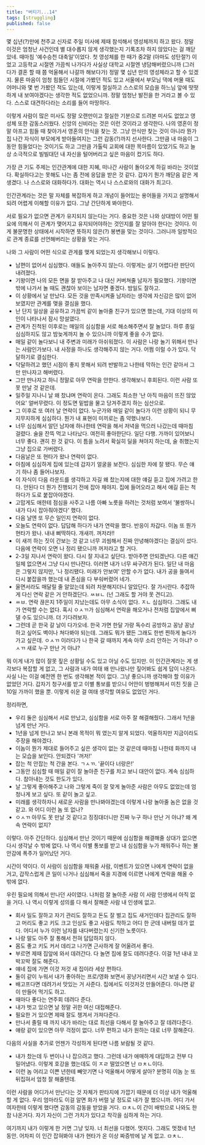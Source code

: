 ```yaml
---
title: "버티기...14"
tags: [struggling]
published: false
---
```


몇 십년(?)만에 천주교 신자로 주일 미사에 제때 참석해서 영성체까지 하고 왔다. 정말 이것은 엄청난 사건인데 별 대수롭지 않게 생각했는지 기록조차 하지 않았다는 걸 깨닫았네. 때마침 '예수승천 대축일'이었다. 첫 영성체를 한 때가 중2말 (아마도 성탄절?) 이었고 고등학교 시절엔 가끔씩 나가다가 사실상 대학교 시절엔 냉담해버렸으니까 (그러다가 결혼 할 때 쯤 억울해서 나갈까 해보다가) 정말 몇 십년 만의 영성체라고 할 수 있겠지. 물론 마음이 엄청 힘들던 시절에 가봤던 적도 있고 서울에서 부모님 댁에 머물 때도 어머니와 몇 번 가봤던 적도 있는데, 이렇게 절실하고 스스로의 모습을 하느님 앞에 떳떳하게 내 보여야겠다는 생각한 적도 없었으니까. 정말 엄청난 발전을 한 거라고 볼 수 있다. 스스로 대견하다라는 소리를 들어 마땅하다.

이렇게 사람이 많은 미사도 정말 오랜만이고 절실한 기분으로 드려본 미사도 없었고 영성체 또한 감동스러웠다. 신앙의 신비라는 것은 이런 것이라고 생각한다. 나의 영혼이 정말 아프고 힘들 때 찾아가서 영혼의 안식을 찾는 것. 그냥 안식만 찾는 것이 아니라 뭔가 집 나간 자식이 부모에게 받아들여지는 그런 감동(?)까지 선사한다. 그만큼 내 마음이 그동안 힘들었다는 것이기도 하고 그만큼 가톨릭 교회에 대한 목마름이 있었기도 하고 늘상 소극적으로 빌빌대던 내 자신을 털어버리고 싶은 마음이 컸기도 하다.

가장 큰 기도 주제는 인간관계에 대한 지혜, 떠나간 사람이 돌아오게 하길 바라는 것이었다. 확실하다고는 못해도 나는 좀 전에 응답을 받은 것 같다. 갑자기 뭔가 깨닫음 같은 게 생겼다. 나 스스로와 대화하다가. 대화는 역시 나 스스로와의 대화가 최고다.

인간관계라는 것은 말 자체를 복잡하게 하고 개념이 들어있는 용어들을 가지고 설명해서 되려 어렵게 이해할 이유가 없다. 그냥 간단하게 봐야한다.

서로 필요가 없으면 관계가 유지되지 않는다는 거다. 중요한 것은 나와 상대방이 어떤 필요에 의해서 이 관계가 맺어지고 유지되어야하는 것인지를 잘 알아야 한다는 것이다. 이게 불문명한 상태에서 시작하면 뜻하지 않은(?) 봉변을 맞는 것이다. 그러니까 일방적으로 관계 종료를 선언해버리는 상황을 맞는 거다.

나와 그 사람이 어떤 식으로 관게를 맺게 되었는지 생각해보니 이렇다.
- 남편이 없어서 심심했다. 애들도 놀아주지 않는다. 이렇게는 살기 어렵다란 판단이 내려졌다.
- 기왕이면 나의 모든 면을 잘 받아주고 나 대신 커버쳐줄 남자가 필요했다. 기왕이면 밖에 나가서 놀 때도 괜찮아 보이는 남자면 좋겠다. 밤일도 잘하고.
- 이 상황에서 날 만났다. 모든 것을 만족시켜줄 남자라는 생각에 자신감은 많이 없어보였지만 관계를 맺을 결심을 했다.
- 난 단지 일상을 공유하고 가끔씩 같이 놀아줄 친구가 있으면 했는데, 기대 이상의 미인이 나타나서 잠시 망설였다. 
- 관계가 진척된 이후로는 매일의 심심함을 서로 해소해주면서 잘 놀았다. 하루 종일 심심하지도 않고 밤늦게까지 놀 수 있으니까 이렇게 좋을 수가 없다. 
- 매일 같이 놀다보니 내 주변과 미래가 아쉬워졌다. 이 사람은 나랑 놀기 위해서 만나는 사람인가보다. 내 사정을 하나도 생각해주지 않는 거다. 어쩜 이럴 수가 있다. 닥달하기로 결심한다.
- 닥달하려고 했던 시점이 좋지 못해서 되려 반발하고 나한테 막하는 인간 같아서 그만 만나자고 해버렸다. 
- 그만 만나자고 하니 정말로 아무 연락을 안한다. 생각해보니 후회된다. 이런 사람 또 못 만날 것 같은데.
- 일주일 지나니 날 왜 찼냐며 연락이 온다. 그래도 최소한 '난 아직 마음이 뜨진 않았어요' 얼버무렸다. 이 정도면 밑밥을 물고 당겨주겠지 하는 심산으로.
- 그 이후로 또 여러 날 연락이 없다. 누군가와 매일 같이 놀다가 이런 상황이 되니 무지무지하게 심심하다. 뭔가 내 표현이 미끼로는 좀 약했나보다.
- 너무 심심해서 알던 남자애 하나한테 연락을 해서 저녁을 먹으러 나갔는데 때마침 걸렸다. 술을 잔뜩 먹고 나타났다. 여전히 좋아한단다. 일단 다행. 가까이 있어보니 너무 좋다. 괜히 찬 것 같다. 이 틈을 노려서 확실히 딜을 쳐야지 하는데, 술 취했는지 그냥 집으로 가버렸다.
- 다음날은 또 현타가 왔나 연락이 없다. 
- 아침에 심심하게 집에 있는데 갑자기 얼굴을 보잔다. 심심한 차에 잘 됐다. 무슨 얘기 하나 좀 들어나보자.
- 이 자식이 다음 라운드를 생각하고 자길 왜 찼는지에 대한 얘길 듣고 집에 가려고 한다. 안된다 더 뭔가 진행되기 전에 잡아 채야지. 집에 들어오라고 해서 얘길 듣는 척 하다가 도로 붙잡아야겠다.
- 고맙게도 애한테 점심을 사주고 나름 아빠 노릇을 하려는 것처럼 보여서 '불쌍하니 내가 다시 잡아줘야겠다' 했다.
- 다음 날엔 또 무슨 일인지 연락이 없다.
- 오늘도 연락이 없다. 답답해 하다가 내가 연락을 했다. 반응이 차갑다. 이놈 또 뭔가 현타가 왔나. 내내 삐딱하다. 개새끼. 꺼저라!!
- 이 새끼 하는 짓이 간보는 것 같고 너무 괴씸해서 진짜 안녕해야겠다는 결심이 섰다. 다음에 연락이 오면 나 정리 됐으니까 꺼저라고 할 거다.
- 2-3일 지나서 연락이 왔다. 다시 잘 지내고 싶단다. 받아주면 안되겠냔다. 다른 얘긴 일체 없으면서 그냥 다시 만나잔다. 이러면 내가 너무 싸구려가 된다. 일단 내 마음은 그렇지 않지만, '나 정리됐다. 미래가 안보여' 안할 수가 없다. 내가 공을 들여서 다시 붙잡을까 했는데 내 존심을 다 부숴버렸어 네가.
- 울면서라도 매달릴 줄 알았는데 되려 차분해지더니 알았단다. 잘 가시란다. 추잡하게 다신 연락 같은 거 안하겠단다. ㅆㅂㄴ (넌 그래도 할 거야 못 견디고).
- ㅆㅂ. 연락 끊은지 1주일이 지났는데도 아무 소식이 없다. ㅈㄴ 심심하다. 그래도 내가 연락할 수는 없다. 혹시 ㅇㅅㄲ가 심심해서 연락을 해오거나 전처럼 집앞에서 삐댈 수도 있으니까. 더 기다려보자. 
- 그런데 곧 한국 갈 날이 다가오네. 한국 가면 한달 가량 독수리 공방하고 꽁냥 꽁냥 하고 싶어도 벽이나 쳐다봐야 되는데. 그래도 뭐가 됐든 그래도 한번 찐하게 놀다가 가고 싶은데. ㅇㅅㄲ 이러다가 나 한국 갈 때까지 계속 아무 소리 안하는 거 아냐? ㅇㅅㄲ 새로 누구 만난 거 아냐?

뭐 이게 내가 많이 잘못 짚은 상황일 수도 있고 아닐 수도 있지만. 이 인간관계라는 게 생각보다 복잡할 게 없고, 그 사람과 내가 여태 왜 만나왔나만 짚어봐도 쉽게 답이 나온다. 사실 나는 이걸 예전엔 한 번도 생각해본 적이 없다. 그냥 좋으니까 생각해야 할 이유가 없었던 거다. 갑자기 청구서를 받고 이별 통보를 받으니 어안이 벙벙해져서 미친 짓을 근 10일 가까이 했을 뿐. 이렇게 쉬운 걸 여태 생각할 여유도 없었던 거다.

정리하면,
- 우리 둘은 심심해서 서로 만났고, 심심함을 서로 아주 잘 해결해줬다. 그래서 1년을 넘게 만난 거다.
- 1년을 넘게 만나고 보니 본래 목적이 뭐 였는지 알게 되었다. 억울하지만 지금이라도 주장을 해야겠다.
- 이놈이 뭔가 제대로 들어주고 싶은 생각이 없는 것 같은데 때마침 나한테 화까지 내는 모습을 보인다. 안되겠다 '꺼저!'
- 잡는 척 안잡는 척 간을 본다. ㄱㅅㄲ. '끝이다 너랑은!'
- 그동안 심심할 때 매일 같이 잘 놀아준 친구를 차고 보니 대안이 없다. 계속 심심하다. 참아내는 것도 한도가 있다.
- 날 그렇게 좋아해주고 나와 그렇게 죽이 잘 맞게 놀아준 사람은 아무도 없었는데 엄청나게 보고 싶다. 또 같이 놀고 싶고.
- 미래를 생각하자니 새로운 사람을 만나봐야겠는데 이렇게 나랑 놀아줄 놈은 없을 것 같고. 와 어디 이런 놈 또 없나?
- ㅇㅅㄲ 아무도 못 만날 것 같다고 징징대더니만 진짜 누구 하나 만난 거 아냐? 왜 계속 연락이 없지?

이렇다. 아주 간단하다. 심심해서 만난 것이기 때문에 심심함을 해결해줄 상대가 없으면 다시 생각날 수 밖에 없다. 나 역시 이별 통보를 받고 내 심심함을 누가 채워주나 하는 불안감에 폭주가 일어났던 거다. 

시간이 약이다. 이 사람이 심심함을 채워줄 사람, 이벤트가 있으면 나에게 연락이 없을 거고, 갑작스럽게 큰 일이 나거나 심심해서 죽을 지경에 이르면 나에게 연락을 해올 수 밖에 없다. 

우린 필요에 의해서 만나던 사이였다. 나처럼 잘 놀아준 사람 이 사람 인생에서 아직 없을 거다. 나 역시 이렇게 성의를 다 해서 잘해준 사람 내 인생에 없고. 

- 회사 일도 잘하고 자기 관리도 잘하고 돈도 잘 벌고 집도 새거인데다 집관리도 잘하고 머리도 좋고 키도 크고 인상도 좋고 사람도 착하고 어디 한 군데 내버릴 데가 없다. 어디서 누가 이런 남자를 내다버렸는지 신기한 노릇이다.
- 나랑 말도 아주 잘 통해서 전혀 답답하지 않다. 
- 몸도 좋고 키도 커서 데리고 나가면 근사하게 잘 어울려서 좋다.
- 부르면 제때 집앞에 와서 데려간다. 다 놀면 집에 잘도 데려다준다. 이걸 1년 내내 꼬박꼬박 잘도 해준다.
- 얘네 집에 가면 이것 저것 새 집이라 세상 편하다.
- 둘이 같이 누워서 내가 좋아하는 프로/영화 보면서 꽁냥거리면서 시간 보낼 수 있다.
- 배고프다면 데려가서 맛있는 거 사준다. 집에서도 이것저것 만들어준다. 아니면 같이 만들어 먹기도 하고.
- 때마다 좋다는 연주회 데려다 준다.
- 내가 벗고 있으면 날 정말 귀한 여신 대접해준다.
- 필요한 거 있으면 제때 잘도 챙겨서 가져다준다. 
- 만나서 졸릴 때 까지 내가 바라는 대로 최선을 다해서 잘 놀아주고 잘 데려다준다.
- 얘랑 같이 있으면 아무 걱정이 없다. 너무 편하고 내가 원하는 대로 너무 잘해준다.

다음의 사실을 추가로 언젠가 각성하게 된다면 나름 보람될 것 같다.

- 내가 찼는데 두 번이나 나 잡으려고 했다. 그런데 내가 애매하게 대답하고 전부 다 밀어냈다. 이렇게 호강을 했는데도 이 ㅈㄹ 떨었으면 난 ㅁㅊㄴ이다.
- 이런 놈 어리고 이쁜 년한테 빼앗기면 나 억울해서 어떻게 살아? 분명히 이놈 눈 또 뒤집혀서 엄청 잘 해줄텐데.

이런 사람을 어디가서 만난다는 것 자체가 판타지에 가깝기 때문에 더 이상 내가 억울해 할 게 없다. 우리 엄마라도 이걸 알면 화가 버럴 날 정도로 내가 잘 했으니까. 어디 가서 여자한테 이렇게 했다면 감동의 감동을 받았을 거다. ㅁㅊㄴ이 간이 배밖으로 나와도 한참 나온거다. 자기 자신이 그런 가치가 있다고 착각을 심하게 하는 거다.

여기까지 내가 이렇게 한 거면 그냥 잊자. 너 최선을 다했어. 멋지다. 그래도 멋졌네 1년 동안. 어차피 이 인간 잡혀봐야 내가 현타가 온 이상 짜증밖에 날 게 없고. ㅁㅊㄴ.
